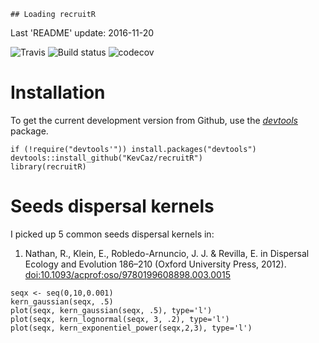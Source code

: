     ## Loading recruitR

Last 'README' update: 2016-11-20

![Travis](https://travis-ci.org/KevCaz/recruitR.svg?branch=master)
![Build
status](https://ci.appveyor.com/api/projects/status/sk3sbvusvcyy0at0?svg=true)
![codecov](https://codecov.io/gh/KevCaz/graphicsutils/branch/master/graph/badge.svg)

Installation
============

To get the current development version from Github, use the
[*devtools*](http://cran.r-project.org/web/packages/devtools/index.html)
package.

    if (!require("devtools'")) install.packages("devtools")
    devtools::install_github("KevCaz/recruitR")
    library(recruitR)

Seeds dispersal kernels
=======================

I picked up 5 common seeds dispersal kernels in:

1.  Nathan, R., Klein, E., Robledo-Arnuncio, J. J. & Revilla, E. in
    Dispersal Ecology and Evolution 186–210 (Oxford University
    Press, 2012).
    [doi:10.1093/acprof:oso/9780199608898.003.0015](https://doi.org/10.1093/acprof:oso/9780199608898.003.0015)

<!-- -->

    seqx <- seq(0,10,0.001)
    kern_gaussian(seqx, .5)
    plot(seqx, kern_gaussian(seqx, .5), type='l')
    plot(seqx, kern_lognormal(seqx, 3, .2), type='l')
    plot(seqx, kern_exponentiel_power(seqx,2,3), type='l')
